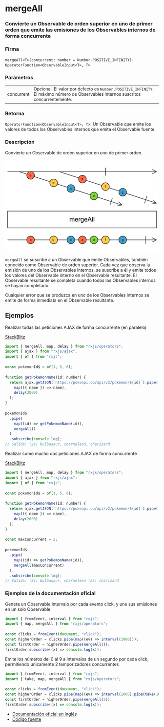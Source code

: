 # mergeAll

### Convierte un Observable de orden superior en uno de primer orden que emite las emisiones de los Observables internos de forma concurrente

### Firma

`mergeAll<T>(concurrent: number = Number.POSITIVE_INFINITY): OperatorFunction<ObservableInput<T>, T>`

### Parámetros

<table>
<tr><td>concurrent</td><td>Opcional. El valor por defecto es <code>Number.POSITIVE_INFINITY</code>.
El máximo número de Observables internos suscritos concurrentemente.</td></tr>
</table>

### Retorna

`OperatorFunction<ObservableInput<T>, T>`: Un Observable que emite los valores de todos los Observables internos que emita el Observable fuente.

### Descripción

Convierte un Observable de orden superior en uno de primer orden.

<img src="assets/images/marble-diagrams/join-creation/mergeAll.png" alt="Diagrama de canicas del operador mergeAll">

`mergeAll` se suscribe a un Observable que emite Observables, también conocido como Observable de orden superior. Cada vez que observa la emisión de uno de los Observables internos, se suscribe a él y emite todos los valores del Observable interno en el Observable resultante. El Observable resultante se completa cuando todos los Observables internos se hayan completado.

Cualquier error que se produzca en uno de los Observables internos se emite de forma inmediata en el Observable resultante.

## Ejemplos

Realizar todas las peticiones AJAX de forma concurrente (en paralelo)

[StackBlitz](https://stackblitz.com/edit/docu-rxjs-mergeall?file=index.ts)

```javascript
import { mergeAll, map, delay } from "rxjs/operators";
import { ajax } from "rxjs/ajax";
import { of } from "rxjs";

const pokemonId$ = of(1, 5, 6);

function getPokemonName(id: number) {
  return ajax.getJSON(`https://pokeapi.co/api/v2/pokemon/${id}`).pipe(
    map(({ name }) => name),
    delay(2000)
  );
}

pokemonId$
  .pipe(
    map((id) => getPokemonName(id)),
    mergeAll()
  )
  .subscribe(console.log);
// Salida: (2s) bulbasaur, charmeleon, charizard
```

Realizar como mucho dos peticiones AJAX de forma concurrente

[StackBlitz](https://stackblitz.com/edit/docu-rxjs-mergeall-2?file=index.ts)

```javascript
import { mergeAll, map, delay } from "rxjs/operators";
import { ajax } from "rxjs/ajax";
import { of } from "rxjs";

const pokemonId$ = of(1, 5, 6);

function getPokemonName(id: number) {
  return ajax.getJSON(`https://pokeapi.co/api/v2/pokemon/${id}`).pipe(
    map(({ name }) => name),
    delay(2000)
  );
}

const maxConcurrent = 2;

pokemonId$
  .pipe(
    map((id) => getPokemonName(id)),
    mergeAll(maxConcurrent)
  )
  .subscribe(console.log);
// Salida: (2s) bulbasaur, charmeleon (2s) charizard
```

### Ejemplos de la documentación oficial

Genera un Observable intervalo por cada evento click, y une sus emisiones en un solo Observable

```javascript
import { fromEvent, interval } from "rxjs";
import { map, mergeAll } from "rxjs/operators";

const clicks = fromEvent(document, "click");
const higherOrder = clicks.pipe(map((ev) => interval(1000)));
const firstOrder = higherOrder.pipe(mergeAll());
firstOrder.subscribe((x) => console.log(x));
```

Emite los números del 0 al 9 a intervalos de un segundo por cada click, permitiendo únicamente 2 temporizadores concurrentes

```javascript
import { fromEvent, interval } from "rxjs";
import { take, map, mergeAll } from "rxjs/operators";

const clicks = fromEvent(document, "click");
const higherOrder = clicks.pipe(map((ev) => interval(1000).pipe(take(10))));
const firstOrder = higherOrder.pipe(mergeAll(2));
firstOrder.subscribe((x) => console.log(x));
```

- [Documentación oficial en inglés](https://rxjs-dev.firebaseapp.com/api/operators/mergeAll)
- [Código fuente](https://github.com/ReactiveX/rxjs/blob/master/src/internal/operators/mergeAll.ts)
